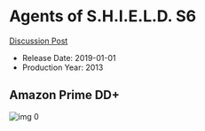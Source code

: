 # Agents of S.H.I.E.L.D. S6

[Discussion Post](https://www.avsforum.com/threads/bass-eq-for-filtered-movies.2995212/post-58460626)

* Release Date: 2019-01-01
* Production Year: 2013

## Amazon Prime DD+

![img 0](https://i.imgur.com/oNY1KRe.jpg)

